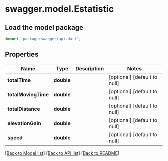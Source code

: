 # swagger.model.Estatistic

## Load the model package
```dart
import 'package:swagger/api.dart';
```

## Properties
Name | Type | Description | Notes
------------ | ------------- | ------------- | -------------
**totalTime** | **double** |  | [optional] [default to null]
**totalMovingTime** | **double** |  | [optional] [default to null]
**totalDistance** | **double** |  | [optional] [default to null]
**elevationGain** | **double** |  | [optional] [default to null]
**speed** | **double** |  | [optional] [default to null]

[[Back to Model list]](../README.md#documentation-for-models) [[Back to API list]](../README.md#documentation-for-api-endpoints) [[Back to README]](../README.md)

